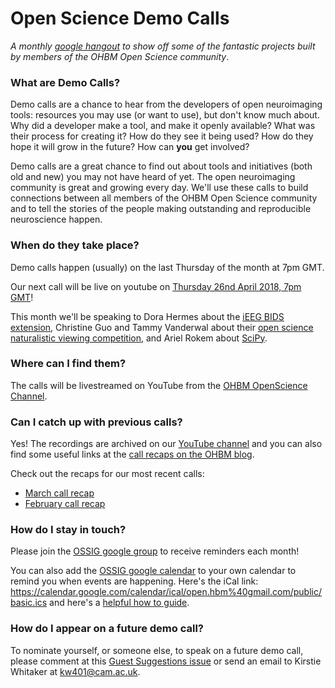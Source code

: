 # Open Science Demo Calls

*A monthly [google hangout](https://www.youtube.com/channel/UChvSitFvqGDeA1y7MJs4CGQ) to show off some of the fantastic projects built by members of the OHBM Open Science community*.

### What are Demo Calls?

Demo calls are a chance to hear from the developers of open neuroimaging tools: resources you may use (or want to use), but don't know much about. Why did a developer make a tool, and make it openly available? What was their process for creating it? How do they see it being used? How do they hope it will grow in the future? How can **you** get involved?

Demo calls are a great chance to find out about tools and initiatives (both old and new) you may not have heard of yet. The open neuroimaging community is great and growing every day. We'll use these calls to build connections between all members of the OHBM Open Science community and to tell the stories of the people making outstanding and reproducible neuroscience happen.

### When do they take place?

Demo calls happen (usually) on the last Thursday of the month at 7pm GMT.

Our next call will be live on youtube on [Thursday 26nd April 2018, 7pm GMT](https://www.timeanddate.com/worldclock/converter.html?iso=20180428T180000&p1=136)!

This month we'll be speaking to Dora Hermes about the [iEEG BIDS extension](https://docs.google.com/document/d/1qMUkoaXzRMlJuOcfTYNr3fTsrl4SewWjffjMD5Ew6GY/edit?usp=sharing), Christine Guo and Tammy Vanderwal about their [open science naturalistic viewing competition](https://breakspear.github.io/moviesinthemagnet/), and Ariel Rokem about [SciPy](https://www.scipy.org/). 

### Where can I find them?

The calls will be livestreamed on YouTube from the [OHBM OpenScience Channel](https://www.youtube.com/channel/UChvSitFvqGDeA1y7MJs4CGQ).

### Can I catch up with previous calls?

Yes! The recordings are archived on our [YouTube channel](https://www.youtube.com/channel/UChvSitFvqGDeA1y7MJs4CGQ) and you can also find some useful links at the [call recaps on the OHBM blog](https://www.ohbmbrainmappingblog.com/apps/search?q=%22demo+call%22).

Check out the recaps for our most recent calls:
* [March call recap](https://www.ohbmbrainmappingblog.com/blog/march-ohbm-open-science-demo-call)
* [February call recap](https://www.ohbmbrainmappingblog.com/blog/february-ohbm-open-science-demo-call)

### How do I stay in touch?

Please join the [OSSIG google group](https://groups.google.com/forum/?nomobile=true#!forum/open-hbm-notices) to receive reminders each month!

You can also add the [OSSIG google calendar](https://calendar.google.com/calendar/embed?src=open.hbm%40gmail.com) to your own calendar to remind you when events are happening. Here's the iCal link: https://calendar.google.com/calendar/ical/open.hbm%40gmail.com/public/basic.ics and here's a [helpful how to guide](https://www.lifewire.com/how-to-import-ics-calendar-files-in-ical-1172177).

### How do I appear on a future demo call?

To nominate yourself, or someone else, to speak on a future demo call, please comment at this [Guest Suggestions issue](https://github.com/ohbm/OpenScienceDemoCalls/issues/7) or send an email to Kirstie Whitaker at [kw401@cam.ac.uk](mailto:kw401@cam.ac.uk).
